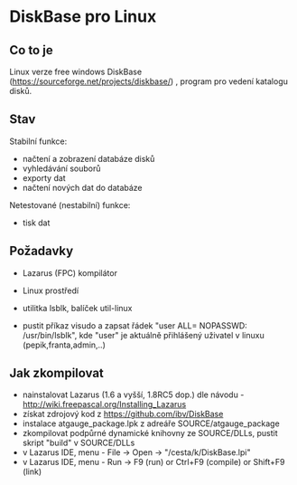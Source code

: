 # DiskBase pro Linux


## Co to je

Linux verze free windows DiskBase (https://sourceforge.net/projects/diskbase/) , program pro vedení katalogu disků.

## Stav

Stabilní funkce: 
- načtení a zobrazení databáze disků
- vyhledávání souborů
- exporty dat
- načtení nových dat do databáze

 
Netestované (nestabilní) funkce: 
- tisk dat
 

## Požadavky
- Lazarus (FPC) kompilátor
- Linux prostředí

- utilitka lsblk, balíček util-linux
- pustit příkaz visudo a zapsat řádek "user  ALL= NOPASSWD: /usr/bin/lsblk", kde "user" je aktuálně přihlášený uživatel v linuxu (pepik,franta,admin,..)


## Jak zkompilovat
- nainstalovat Lazarus (1.6 a vyšší, 1.8RC5 dop.) dle návodu - http://wiki.freepascal.org/Installing_Lazarus
- získat zdrojový kod z https://github.com/ibv/DiskBase
- instalace atgauge_package.lpk z adreáře SOURCE/atgauge_package
- zkompilovat podpůrné dynamické knihovny ze SOURCE/DLLs, pustit skript "build" v SOURCE/DLLs
- v Lazarus IDE, menu - File -> Open -> "/cesta/k/DiskBase.lpi"
- v Lazarus IDE, menu - Run -> F9 (run) or Ctrl+F9 (compile) or Shift+F9 (link)


